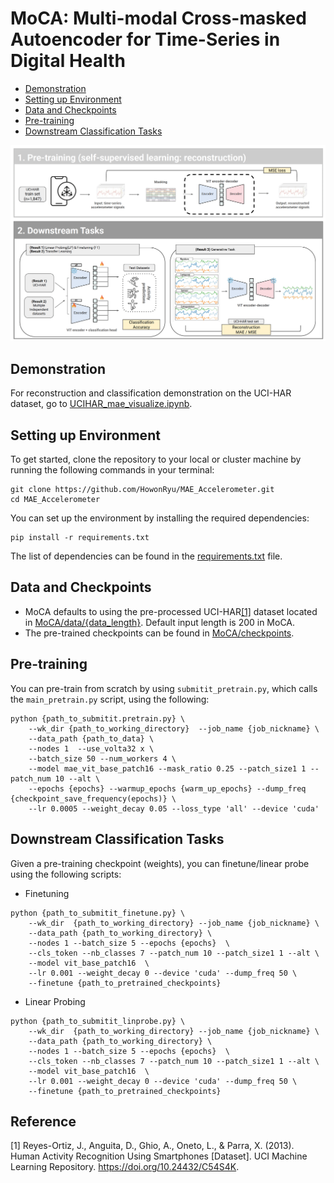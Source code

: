# MoCA: Multi-modal Cross-masked Autoencoder for Time-Series in Digital Health
- [Demonstration](#Demonstration)
- [Setting up Environment](#Setting-up-Environment)
- [Data and Checkpoints](#Data-and-Checkpoints)
- [Pre-training](#Pre-training)
- [Downstream Classification Tasks](#Downstream-Classification-Tasks)

![Analysis Pipeline](plot/figure1.png)


## Demonstration
For reconstruction and classification demonstration on the UCI-HAR dataset, go to [UCIHAR_mae_visualize.ipynb](https://github.com/HowonRyu/MoCA/blob/main/UCIHAR_mae_visualize.ipynb).


  
## Setting up Environment
To get started, clone the repository to your local or cluster machine by running the following commands in your terminal:
```
git clone https://github.com/HowonRyu/MAE_Accelerometer.git
cd MAE_Accelerometer
```
You can set up the environment by installing the required dependencies:
```
pip install -r requirements.txt
```
The list of dependencies can be found in the [requirements.txt](https://github.com/HowonRyu/MoCA/blob/main/requirements.txt) file.

## Data and Checkpoints
- MoCA defaults to using the pre-processed UCI-HAR[[1]](#1) dataset located in [MoCA/data/{data_length}](https://github.com/HowonRyu/MoCA/tree/main/data). Default input length is 200 in MoCA.
- The pre-trained checkpoints can be found in [MoCA/checkpoints](https://github.com/HowonRyu/MoCA/tree/main/checkpoints).


## Pre-training
You can pre-train from scratch by using `submitit_pretrain.py`, which calls the `main_pretrain.py` script, using the following:


```
python {path_to_submitit.pretrain.py} \
	--wk_dir {path_to_working_directory}  --job_name {job_nickname} \
	--data_path {path_to_data} \
	--nodes 1  --use_volta32 x \
	--batch_size 50 --num_workers 4 \
	--model mae_vit_base_patch16 --mask_ratio 0.25 --patch_size1 1 --patch_num 10 --alt \
	--epochs {epochs} --warmup_epochs {warm_up_epochs} --dump_freq {checkpoint_save_frequency(epochs)} \
	--lr 0.0005 --weight_decay 0.05 --loss_type 'all' --device 'cuda'
```



## Downstream Classification Tasks
Given a pre-training checkpoint (weights), you can finetune/linear probe using the following scripts:

- Finetuning
```
python {path_to_submitit_finetune.py} \
    --wk_dir  {path_to_working_directory} --job_name {job_nickname} \
    --data_path {path_to_working_directory} \
    --nodes 1 --batch_size 5 --epochs {epochs}  \
    --cls_token --nb_classes 7 --patch_num 10 --patch_size1 1 --alt \
    --model vit_base_patch16  \
    --lr 0.001 --weight_decay 0 --device 'cuda' --dump_freq 50 \
    --finetune {path_to_pretrained_checkpoints} 
```

- Linear Probing
```
python {path_to_submitit_linprobe.py} \
    --wk_dir  {path_to_working_directory} --job_name {job_nickname} \
    --data_path {path_to_working_directory} \
    --nodes 1 --batch_size 5 --epochs {epochs}  \
    --cls_token --nb_classes 7 --patch_num 10 --patch_size1 1 --alt \
    --model vit_base_patch16  \
    --lr 0.001 --weight_decay 0 --device 'cuda' --dump_freq 50 \
    --finetune {path_to_pretrained_checkpoints} 
```



## Reference
<a id="1">[1]</a> Reyes-Ortiz, J., Anguita, D., Ghio, A., Oneto, L., & Parra, X. (2013). Human Activity Recognition Using Smartphones [Dataset]. UCI Machine Learning Repository. https://doi.org/10.24432/C54S4K.

